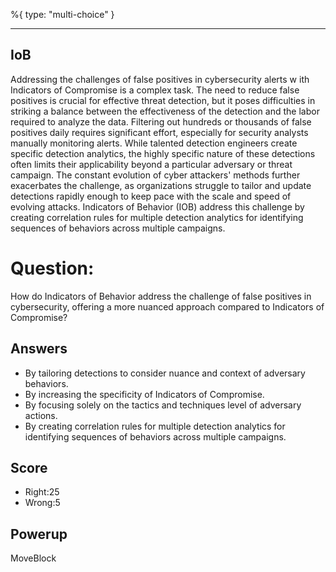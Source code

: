 %{
 type: "multi-choice"
}

---
## IoB
Addressing the challenges of false positives in cybersecurity alerts w
ith Indicators of Compromise is a complex task. 
The need to reduce false positives is crucial for effective threat detection, 
but it poses difficulties in striking a balance between the effectiveness 
of the detection and the labor required to analyze the data. 
Filtering out hundreds or thousands of false positives daily
requires significant effort, especially for security analysts 
manually monitoring alerts. 
While talented detection engineers create specific detection analytics, 
the highly specific nature of these detections often limits 
their applicability beyond a particular adversary or threat campaign. 
The constant evolution of cyber attackers' methods further 
exacerbates the challenge, as organizations struggle to tailor 
and update detections rapidly enough to keep pace 
with the scale and speed of evolving attacks. 
Indicators of Behavior (IOB) address this challenge 
by creating correlation rules for multiple detection analytics 
for identifying sequences of behaviors across multiple campaigns.

# Question:
How do Indicators of Behavior address the challenge 
of false positives in cybersecurity, 
offering a more nuanced approach 
compared to Indicators of Compromise?

## Answers
- By tailoring detections to consider nuance and context of adversary behaviors.
- By increasing the specificity of Indicators of Compromise.
- By focusing solely on the tactics and techniques level of adversary actions.
- By creating correlation rules for multiple detection analytics for identifying sequences of behaviors across multiple campaigns.

## Score
- Right:25
- Wrong:5

## Powerup
MoveBlock
